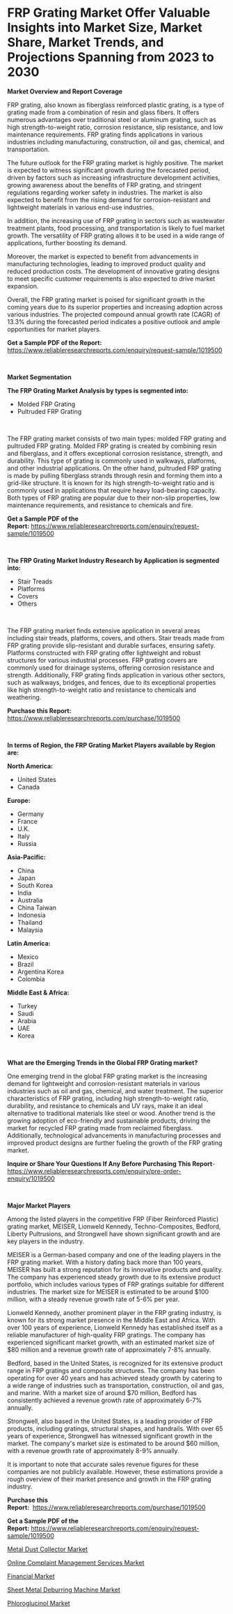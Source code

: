 <p><h1>FRP Grating Market Offer Valuable Insights into Market Size, Market Share, Market Trends, and Projections Spanning from 2023 to 2030</h1></p><p><strong>Market Overview and Report Coverage</strong></p>
<p><p>FRP grating, also known as fiberglass reinforced plastic grating, is a type of grating made from a combination of resin and glass fibers. It offers numerous advantages over traditional steel or aluminum grating, such as high strength-to-weight ratio, corrosion resistance, slip resistance, and low maintenance requirements. FRP grating finds applications in various industries including manufacturing, construction, oil and gas, chemical, and transportation.</p><p>The future outlook for the FRP grating market is highly positive. The market is expected to witness significant growth during the forecasted period, driven by factors such as increasing infrastructure development activities, growing awareness about the benefits of FRP grating, and stringent regulations regarding worker safety in industries. The market is also expected to benefit from the rising demand for corrosion-resistant and lightweight materials in various end-use industries.</p><p>In addition, the increasing use of FRP grating in sectors such as wastewater treatment plants, food processing, and transportation is likely to fuel market growth. The versatility of FRP grating allows it to be used in a wide range of applications, further boosting its demand.</p><p>Moreover, the market is expected to benefit from advancements in manufacturing technologies, leading to improved product quality and reduced production costs. The development of innovative grating designs to meet specific customer requirements is also expected to drive market expansion.</p><p>Overall, the FRP grating market is poised for significant growth in the coming years due to its superior properties and increasing adoption across various industries. The projected compound annual growth rate (CAGR) of 13.3% during the forecasted period indicates a positive outlook and ample opportunities for market players.</p></p>
<p><strong>Get a Sample PDF of the Report:</strong> <a href="https://www.reliableresearchreports.com/enquiry/request-sample/1019500">https://www.reliableresearchreports.com/enquiry/request-sample/1019500</a></p>
<p>&nbsp;</p>
<p><strong>Market Segmentation</strong></p>
<p><strong>The FRP Grating Market Analysis by types is segmented into:</strong></p>
<p><ul><li>Molded FRP Grating</li><li>Pultruded FRP Grating</li></ul></p>
<p>&nbsp;</p>
<p><p>The FRP grating market consists of two main types: molded FRP grating and pultruded FRP grating. Molded FRP grating is created by combining resin and fiberglass, and it offers exceptional corrosion resistance, strength, and durability. This type of grating is commonly used in walkways, platforms, and other industrial applications. On the other hand, pultruded FRP grating is made by pulling fiberglass strands through resin and forming them into a grid-like structure. It is known for its high strength-to-weight ratio and is commonly used in applications that require heavy load-bearing capacity. Both types of FRP grating are popular due to their non-slip properties, low maintenance requirements, and resistance to chemicals and fire.</p></p>
<p><strong>Get a Sample PDF of the Report:</strong>&nbsp;<a href="https://www.reliableresearchreports.com/enquiry/request-sample/1019500">https://www.reliableresearchreports.com/enquiry/request-sample/1019500</a></p>
<p>&nbsp;</p>
<p><strong>The FRP Grating Market Industry Research by Application is segmented into:</strong></p>
<p><ul><li>Stair Treads</li><li>Platforms</li><li>Covers</li><li>Others</li></ul></p>
<p>&nbsp;</p>
<p><p>The FRP grating market finds extensive application in several areas including stair treads, platforms, covers, and others. Stair treads made from FRP grating provide slip-resistant and durable surfaces, ensuring safety. Platforms constructed with FRP grating offer lightweight and robust structures for various industrial processes. FRP grating covers are commonly used for drainage systems, offering corrosion resistance and strength. Additionally, FRP grating finds application in various other sectors, such as walkways, bridges, and fences, due to its exceptional properties like high strength-to-weight ratio and resistance to chemicals and weathering.</p></p>
<p><strong>Purchase this Report:</strong>&nbsp; <a href="https://www.reliableresearchreports.com/purchase/1019500">https://www.reliableresearchreports.com/purchase/1019500</a></p>
<p>&nbsp;</p>
<p><strong>In terms of Region, the FRP Grating Market Players available by Region are:</strong></p>
<p>
    <p> <strong> North America: </strong>
        <ul>
            <li>United States</li>
            <li>Canada</li>
        </ul>
        </p> 
    <p> <strong> Europe: </strong>
        <ul>
            <li>Germany</li>
            <li>France</li>
            <li>U.K.</li>
            <li>Italy</li>
            <li>Russia</li>
        </ul>
        </p> 
    <p> <strong> Asia-Pacific: </strong>
        <ul>
            <li>China</li>
            <li>Japan</li>
            <li>South Korea</li>
            <li>India</li>
            <li>Australia</li>
            <li>China Taiwan</li>
            <li>Indonesia</li>
            <li>Thailand</li>
            <li>Malaysia</li>
        </ul>
        </p> 
    <p> <strong> Latin America: </strong>
        <ul>
            <li>Mexico</li>
            <li>Brazil</li>
            <li>Argentina Korea</li>
            <li>Colombia</li>
        </ul>
        </p> 
    <p> <strong> Middle East & Africa: </strong>
        <ul>
            <li>Turkey</li>
            <li>Saudi</li>
            <li>Arabia</li>
            <li>UAE</li>
            <li>Korea</li>
        </ul>
    </p>
    </p>
<p>&nbsp;</p>
<p><strong>What are the Emerging Trends in the Global FRP Grating market?</strong></p>
<p><p>One emerging trend in the global FRP grating market is the increasing demand for lightweight and corrosion-resistant materials in various industries such as oil and gas, chemical, and water treatment. The superior characteristics of FRP grating, including high strength-to-weight ratio, durability, and resistance to chemicals and UV rays, make it an ideal alternative to traditional materials like steel or wood. Another trend is the growing adoption of eco-friendly and sustainable products, driving the market for recycled FRP grating made from reclaimed fiberglass. Additionally, technological advancements in manufacturing processes and improved product designs are further fueling the growth of the FRP grating market.</p></p>
<p><strong>Inquire or Share Your Questions If Any Before Purchasing This Report</strong>- <a href="https://www.reliableresearchreports.com/enquiry/pre-order-enquiry/1019500">https://www.reliableresearchreports.com/enquiry/pre-order-enquiry/1019500</a></p>
<p>&nbsp;</p>
<p><strong>Major Market Players</strong></p>
<p><p>Among the listed players in the competitive FRP (Fiber Reinforced Plastic) grating market, MEISER, Lionweld Kennedy, Techno-Composites, Bedford, Liberty Pultrusions, and Strongwell have shown significant growth and are key players in the industry.</p><p>MEISER is a German-based company and one of the leading players in the FRP grating market. With a history dating back more than 100 years, MEISER has built a strong reputation for its innovative products and quality. The company has experienced steady growth due to its extensive product portfolio, which includes various types of FRP gratings suitable for different industries. The market size for MEISER is estimated to be around $100 million, with a steady revenue growth rate of 5-6% per year.</p><p>Lionweld Kennedy, another prominent player in the FRP grating industry, is known for its strong market presence in the Middle East and Africa. With over 100 years of experience, Lionweld Kennedy has established itself as a reliable manufacturer of high-quality FRP gratings. The company has experienced significant market growth, with an estimated market size of $80 million and a revenue growth rate of approximately 7-8% annually.</p><p>Bedford, based in the United States, is recognized for its extensive product range in FRP gratings and composite structures. The company has been operating for over 40 years and has achieved steady growth by catering to a wide range of industries such as transportation, construction, oil and gas, and marine. With a market size of around $70 million, Bedford has consistently achieved a revenue growth rate of approximately 6-7% annually.</p><p>Strongwell, also based in the United States, is a leading provider of FRP products, including gratings, structural shapes, and handrails. With over 65 years of experience, Strongwell has witnessed significant growth in the market. The company's market size is estimated to be around $60 million, with a revenue growth rate of approximately 8-9% annually.</p><p>It is important to note that accurate sales revenue figures for these companies are not publicly available. However, these estimations provide a rough overview of their market presence and growth in the FRP grating industry.</p></p>
<p><strong>Purchase this Report:</strong>&nbsp;&nbsp;<a href="https://www.reliableresearchreports.com/purchase/1019500">https://www.reliableresearchreports.com/purchase/1019500</a></p>
<p></p>
<p><strong>Get a Sample PDF of the Report:</strong>&nbsp;<a href="https://www.reliableresearchreports.com/enquiry/request-sample/1019500">https://www.reliableresearchreports.com/enquiry/request-sample/1019500</a></p>
<p><p><a href="https://medium.com/@robinsinghrp23/metal-dust-collector-market-share-evolution-and-market-growth-trends-2023-2030-e1ffb4e5d4d8">Metal Dust Collector Market</a></p><p><a href="https://www.linkedin.com/pulse/online-complaint-management-services-market-research-report-bnole/">Online Complaint Management Services Market</a></p><p><a href="https://www.linkedin.com/pulse/financial-market-size-2023-2030-global-industrial-analysis-fhy6e/">Financial Market</a></p><p><a href="https://medium.com/@sureshrainarp23/sheet-metal-deburring-machine-market-size-market-outlook-and-market-forecast-2023-to-2030-9609f993110f">Sheet Metal Deburring Machine Market</a></p><p><a href="https://github.com/RichRobinson5/Market-Research-Report-List-2/blob/main/phloroglucinol-market.md">Phloroglucinol Market</a></p></p>